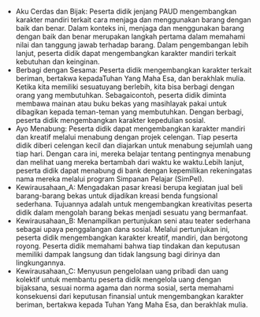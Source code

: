 - Aku Cerdas dan Bijak: Peserta didik jenjang PAUD mengembangkan karakter mandiri terkait cara menjaga dan menggunakan barang dengan baik dan benar. Dalam konteks ini, menjaga dan menggunakan barang dengan baik dan benar merupakan langkah pertama dalam memahami nilai dan tanggung jawab terhadap barang. Dalam pengembangan lebih lanjut, peserta didik dapat mengembangkan karakter mandiri terkait kebutuhan dan keinginan.
- Berbagi dengan Sesama: Peserta didik mengembangkan karakter terkait beriman, bertakwa kepadaTuhan Yang Maha Esa, dan berakhlak mulia. Ketika kita memiliki sesuatuyang berlebih, kita bisa berbagi dengan orang yang membutuhkan. Sebagaicontoh, peserta didik diminta membawa mainan atau buku bekas yang masihlayak pakai untuk dibagikan kepada teman-teman yang membutuhkan. Dengan berbagi, peserta didik mengembangkan karakter kepedulian sosial.
- Ayo Menabung: Peserta didik dapat mengembangkan karakter mandiri dan kreatif melalui menabung dengan projek celengan. Tiap peserta didik diberi celengan kecil dan diajarkan untuk menabung sejumlah uang tiap hari. Dengan cara ini, mereka belajar tentang pentingnya menabung dan melihat uang mereka bertambah dari waktu ke waktu.Lebih lanjut, peserta didik dapat menabung di bank dengan kepemilikan rekeningatas nama mereka melalui program Simpanan Pelajar (SimPel).
- Kewirausahaan_A: Mengadakan pasar kreasi berupa kegiatan jual beli barang-barang bekas untuk dijadikan kreasi benda fungsional sederhana. Tujuannya adalah untuk mengembangkan kreativitas peserta didik dalam mengolah barang bekas menjadi sesuatu yang bermanfaat.
- Kewirausahaan_B: Menampilkan pertunjukan seni atau teater sederhana sebagai upaya penggalangan dana sosial. Melalui pertunjukan ini, peserta didik mengembangkan karakter kreatif, mandiri, dan bergotong royong. Peserta didik memahami bahwa tiap tindakan dan keputusan memiliki dampak langsung dan tidak langsung bagi dirinya dan lingkungannya.
- Kewirausahaan_C: Menyusun pengelolaan uang pribadi dan uang kolektif untuk membantu peserta didik mengelola uang dengan bijaksana, sesuai norma agama dan norma sosial, serta memahami konsekuensi dari keputusan finansial untuk mengembangkan karakter beriman, bertakwa kepada Tuhan Yang Maha Esa, dan berakhlak mulia. 